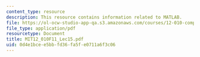 ```yaml
---
content_type: resource
description: This resource contains information related to MATLAB.
file: https://ol-ocw-studio-app-qa.s3.amazonaws.com/courses/12-010-computational-methods-of-scientific-programming-fall-2011/0d4e1bcee5bbfd36fa5fe0711a6f3c06_MIT12_010F11_Lec15.pdf
file_type: application/pdf
resourcetype: Document
title: MIT12_010F11_Lec15.pdf
uid: 0d4e1bce-e5bb-fd36-fa5f-e0711a6f3c06
---
```

